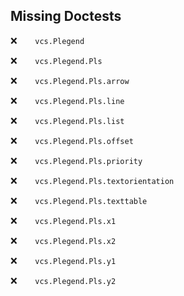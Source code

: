Missing Doctests
----------------
:x:```    vcs.Plegend```

:x:```    vcs.Plegend.Pls```

:x:```    vcs.Plegend.Pls.arrow```

:x:```    vcs.Plegend.Pls.line```

:x:```    vcs.Plegend.Pls.list```

:x:```    vcs.Plegend.Pls.offset```

:x:```    vcs.Plegend.Pls.priority```

:x:```    vcs.Plegend.Pls.textorientation```

:x:```    vcs.Plegend.Pls.texttable```

:x:```    vcs.Plegend.Pls.x1```

:x:```    vcs.Plegend.Pls.x2```

:x:```    vcs.Plegend.Pls.y1```

:x:```    vcs.Plegend.Pls.y2```


